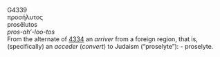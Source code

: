 <body>
  <p>G4339<br>  προσήλυτος  <br> prosēlutos  <br><i>pros-ah‘-loo-tos </i><br>From the alternate of <a href="g4334.htm">4334</a>  an <i>arriver</i> from a foreign region, that is, (specifically) an <i>acceder</i> (<i>convert</i>) to Judaism (“proselyte”): - proselyte.<br></p>
 </body>